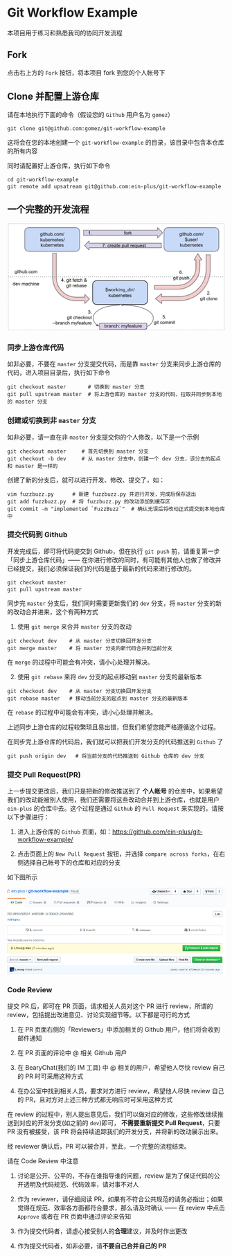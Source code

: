 # Git Workflow Example

本项目用于练习和熟悉我司的协同开发流程

## Fork

点击右上方的 `Fork` 按钮，将本项目 fork 到您的个人帐号下

## Clone 并配置上游仓库

请在本地执行下面的命令（假设您的 `Github` 用户名为 `gomez`）

```shell
git clone git@github.com:gomez/git-workflow-example
```

这将会在您的本地创建一个 `git-workflow-example` 的目录，该目录中包含本仓库的所有内容

同时请配置好上游仓库，执行如下命令

```shell
cd git-workflow-example
git remote add upsatream git@github.com:ein-plus/git-workflow-example
```

## 一个完整的开发流程

![Git Workflow](images/git_workflow.png)

### 同步上游仓库代码

如非必要，不要在 `master` 分支提交代码，而是靠 `master` 分支来同步上游仓库的代码，进入项目目录后，执行如下命令

```shell
git checkout master       # 切换到 master 分支
git pull upstream master  # 将上游仓库的 master 分支的代码，拉取并同步到本地的 master 分支
```

### 创建或切换到非 `master` 分支

如非必要，请一直在非 `master` 分支提交你的个人修改，以下是一个示例

```shell
git checkout master     # 首先切换到 master 分支
git checkout -b dev     # 从 master 分支中，创建一个 dev 分支，该分支的起点和 master 是一样的
```

创建了新的分支后，就可以进行开发、修改、提交了，如：

```shell
vim fuzzbuzz.py      # 新建 fuzzbuzz.py 并进行开发，完成后保存退出
git add fuzzbuzz.py  # 将 fuzzbuzz.py 的改动添加到缓存区
git commit -m "implemented `FuzzBuzz`"  # 确认无误后将改动正式提交到本地仓库中
```

### 提交代码到 Github

开发完成后，即可将代码提交到 Github，但在执行 `git push` 前，请重复第一步「同步上游仓库代码」—— 在你进行修改的同时，有可能有其他人也做了修改并已经提交，我们必须保证我们的代码是基于最新的代码来进行修改的。

```shell
git checkout master
git pull upstream master
```

同步完 `master` 分支后，我们同时需要更新我们的 `dev` 分支，将 `master` 分支的新的改动合并进来，这个有两种方式

1. 使用 `git merge` 来合并 `master` 分支的改动

```shell
git checkout dev    # 从 master 分支切换回开发分支
git merge master    # 将 master 分支的新代码合并到当前分支
```

在 `merge` 的过程中可能会有冲突，请小心处理并解决。

2. 使用 `git rebase` 来将 `dev` 分支的起点移动到 `master` 分支的最新版本

```shell
git checkout dev    # 从 master 分支切换回开发分支
git rebase master   # 移动当前分支的起点到 master 分支的最新版本
```

在 `rebase` 的过程中可能会有冲突，请小心处理并解决。

上述同步上游仓库的过程较繁琐且易出错，但我们希望您能严格遵循这个过程。

在同步完上游仓库的代码后，我们就可以把我们开发分支的代码推送到 `Github` 了

```shell
git push origin dev   # 将当前分支的代码推送到 Github 仓库的 dev 分支
```
### 提交 Pull Request(PR)

上一步提交更改后，我们只是把新的修改推送到了 **个人帐号** 的仓库中，如果希望我们的改动能被别人使用，我们还需要将这些改动合并到上游仓库，也就是用户 `ein-plus` 的仓库中去。这个过程是通过 `Github` 的 `Pull Request` 来实现的，请按以下步骤进行：

1. 进入上游仓库的 `Github` 页面，如：https://github.com/ein-plus/git-workflow-example/

2. 点击页面上的 `New Pull Request` 按钮，并选择 `compare across forks`，在右侧选择自己帐号下的仓库和对应的分支

如下图所示

![New Pull Request](images/new_pull_request.gif)

### Code Review

提交 PR 后，即可在 PR 页面，请求相关人员对这个 PR 进行 review，所谓的 review，包括提出改进意见、讨论实现细节等。以下都是可行的方式

1. 在 PR 页面右侧的「Reviewers」中添加相关的 Github 用户，他们将会收到邮件通知

2. 在 PR 页面的评论中 @ 相关 Github 用户

3. 在 BearyChat(我们的 IM 工具) 中 @ 相关的用户，希望他人尽快 review 自己的 PR 时可采用这种方式

4. 在办公室中找到相关人员，要求对方进行 review，希望他人尽快 review 自己的 PR，且对方对上述三种方式都无响应时可采用这种方式

在 review 的过程中，别人提出意见后，我们可以做对应的修改，这些修改继续推送到对应的开发分支(如之前的 `dev`)即可， **不需要重新提交 Pull Request**，只要 PR 没有被接受，该 PR 将会持续追踪我们的开发分支，并将新的改动展示出来。

经 reviewer 确认后，PR 可以被合并，至此，一个完整的流程结束。

请在 Code Review 中注意

1. 讨论是公开、公平的，不存在谁指导谁的问题，review 是为了保证代码的公开透明及代码规范、代码效率，请对事不对人

2. 作为 reviewer，请仔细阅读 PR，如果有不符合公共规范的请务必指出；如果觉得在规范、效率各方面都符合要求，那么请及时确认 —— 在 review 中点击 `Approve` 或者在 PR 页面中通过评论来告知

3. 作为提交代码者，请虚心接受别人的**合理**建议，并及时作出更改

4. 作为提交代码者，如非必要，请**不要自己合并自己的 PR**
